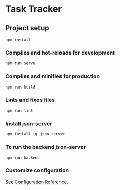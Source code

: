 # Task Tracker

## Project setup
```
npm install
```

### Compiles and hot-reloads for development
```
npm run serve
```

### Compiles and minifies for production
```
npm run build
```

### Lints and fixes files
```
npm run lint
```


### Install json-server
```
npm install -g json-server
```


### To run the backend json-server
```
npm run backend
```


### Customize configuration
See [Configuration Reference](https://cli.vuejs.org/config/).
